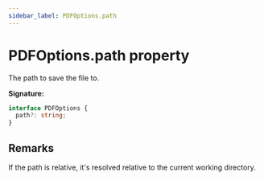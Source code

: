 ```yaml
---
sidebar_label: PDFOptions.path
---
```


# PDFOptions.path property

The path to save the file to.

**Signature:**

```typescript
interface PDFOptions {
  path?: string;
}
```

## Remarks

If the path is relative, it's resolved relative to the current working directory.
